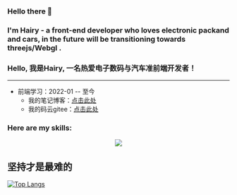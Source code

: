 ### Hello there 👋
### I'm Hairy - a front-end developer who loves electronic packand and cars, in the future will be transitioning towards threejs/Webgl .

### Hello, 我是Hairy, 一名热爱电子数码与汽车准前端开发者！

---

- 前端学习：2022-01 -- 至今
  - 我的笔记博客：[点击此处](https://blog.csdn.net/qq_51808659?spm=1000.2115.3001.5343)
  - 我的码云gitee：[点击此处](https://gitee.com/haiyr377)

### Here are my skills:

<p align="center">
  <a href="https://skillicons.dev">
    <img src="https://skillicons.dev/icons?i=js,ts,html,css,vue,webpack,vite,nodejs,sass,md" />
  </a>
</p>


## 坚持才是最难的

[![Top Langs](https://github-readme-stats.vercel.app/api/top-langs/?username=liegeyu&layout=compact&theme=tokyonight)](https://github.com/anuraghazra/github-readme-stats)



